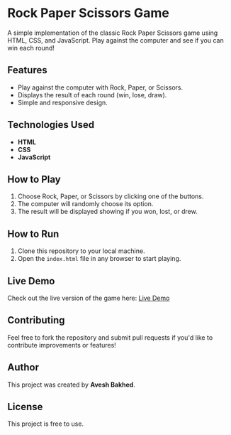 # Rock Paper Scissors Game

A simple implementation of the classic Rock Paper Scissors game using HTML, CSS, and JavaScript. Play against the computer and see if you can win each round!

## Features
- Play against the computer with Rock, Paper, or Scissors.
- Displays the result of each round (win, lose, draw).
- Simple and responsive design.

## Technologies Used
- **HTML**
- **CSS**
- **JavaScript**

## How to Play
1. Choose Rock, Paper, or Scissors by clicking one of the buttons.
2. The computer will randomly choose its option.
3. The result will be displayed showing if you won, lost, or drew.

## How to Run
1. Clone this repository to your local machine.
2. Open the `index.html` file in any browser to start playing.

## Live Demo
Check out the live version of the game here: [Live Demo](https://aveshbakhed-rockpapersissor-game.netlify.app/)

## Contributing
Feel free to fork the repository and submit pull requests if you'd like to contribute improvements or features!

## Author
This project was created by **Avesh Bakhed**.

## License
This project is free to use.
